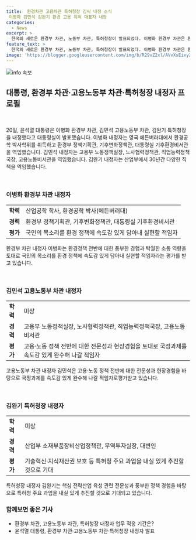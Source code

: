 ```yaml
---
title:  환경차관 고용차관 특허청장 김씨 내정 소식
 이병화 김민석 김완기 환경 고용 특허 대표자 내정
categories:
  - News
excerpt: >
  한국의 새로운 환경부 차관, 노동부 차관, 특허청장이 발표되었다. 이병화 환경부 차관은 환경공학 박사학위 소지자로 환경부 정책기획관과 대통령실 기후환경비서관을 역임했다. 김민석 노동부 차관은 노동·고용 분야 전문가로, 김완기 특허청장은 기술혁신 및 지식재산권 보호 분야의 경험이 풍부한 전문가다. 신임 고위 관리들의 다양한 전문성과 경험은 국가의 환경, 노동, 기술 혁신 분야를 발전시키는 데 기여할 것으로 기대된다.
feature_text: >
  한국의 새로운 환경부 차관, 노동부 차관, 특허청장이 발표되었다. 이병화 환경부 차관은 환경공학 박사학위 소지자로 환경부 정책기획관과 대통령실 기후환경비서관을 역임했다. 김민석 노동부 차관은 노동·고용 분야 전문가로, 김완기 특허청장은 기술혁신 및 지식재산권 보호 분야의 경험이 풍부한 전문가다. 신임 고위 관리들의 다양한 전문성과 경험은 국가의 환경, 노동, 기술 혁신 분야를 발전시키는 데 기여할 것으로 기대된다.
image: 'https://blogger.googleusercontent.com/img/b/R29vZ2xl/AVvXsEixyZcFfHzMRdzZMjFBmAUKJYCLCGyLL1o632UiGVXcaFdKo_bkvkuCioo0uUKlGfBVcT3P84aROyZIXSBEx3Aw5nCQ3pTgDom1WDC4m8eifvWiAmWEEVb4x6G_l8C0QH225ldMjyaFvpxGEBGNO37VmDTDMHGhJPq73UglMfDca1-0aw/s1600/blogspot.png'
---
```


<p><img src="https://blogger.googleusercontent.com/img/b/R29vZ2xl/AVvXsEixyZcFfHzMRdzZMjFBmAUKJYCLCGyLL1o632UiGVXcaFdKo_bkvkuCioo0uUKlGfBVcT3P84aROyZIXSBEx3Aw5nCQ3pTgDom1WDC4m8eifvWiAmWEEVb4x6G_l8C0QH225ldMjyaFvpxGEBGNO37VmDTDMHGhJPq73UglMfDca1-0aw/s1600/blogspot.png" alt="info 속보" /></p>

<h2 data-ke-size="size26">대통령, 환경부 차관·고용노동부 차관·특허청장 내정자 프로필</h2>

<p><br /></p>

<p data-ke-size="size16">20일, 윤석열 대통령은 이병화 환경부 차관, 김민석 고용노동부 차관, 김완기 특허청장을 내정했다고 대통령실이 발표했습니다. 이병화 내정자는 영국 에든버러대에서 환경공학 박사학위를 취득하고 환경부 정책기획관, 기후변화정책관, 대통령실 기후환경비서관을 역임했습니다. 김민석 내정자는 고용부 노동정책실장, 노사협력정책관, 직업능력정책국장, 고용노동비서관을 역임했습니다. 김완기 내정자는 산업부에서 30년간 다양한 직책을 역임했습니다.</p>

<p><br /></p>

<h3>이병화 환경부 차관 내정자</h3>

<table>
  <tr>
    <td><b>학력</b></td>
    <td>산업공학 학사, 환경공학 박사(에든버러대)</td>
  </tr>
  <tr>
    <td><b>경력</b></td>
    <td>환경부 정책기획관, 기후변화정책관, 대통령실 기후환경비서관</td>
  </tr>
  <tr>
    <td><b>평가</b></td>
    <td>국민의 목소리를 환경 정책에 속도감 있게 담아내 실현할 적임자</td>
  </tr>
</table>

<p data-ke-size="size16">환경부 차관 내정자 이병화는 환경정책 전반에 대한 풍부한 경험과 탁월한 소통 역량을 토대로 국민의 목소리를 환경 정책에 속도감 있게 담아내 실현할 적임자라는 평가를 받고 있습니다.</p>

<p><br /></p>

<h3>김민석 고용노동부 차관 내정자</h3>

<table>
  <tr>
    <td><b>학력</b></td>
    <td>미상</td>
  </tr>
  <tr>
    <td><b>경력</b></td>
    <td>고용부 노동정책실장, 노사협력정책관, 직업능력정책국장, 고용노동비서관</td>
  </tr>
  <tr>
    <td><b>평가</b></td>
    <td>고용·노동 정책 전반에 대한 전문성과 현장경험을 토대로 국정과제를 속도감 있게 완수해 나갈 적임자</td>
  </tr>
</table>

<p data-ke-size="size16">고용노동부 차관 내정자 김민석은 고용·노동 정책 전반에 대한 전문성과 현장경험을 바탕으로 국정과제를 속도감 있게 완수해 나갈 적임자로평가받고 있습니다.</p>

<p><br /></p>

<h3>김완기 특허청장 내정자</h3>

<table>
  <tr>
    <td><b>학력</b></td>
    <td>미상</td>
  </tr>
  <tr>
    <td><b>경력</b></td>
    <td>산업부 소재부품장비산업정책관, 무역투자실장, 대변인</td>
  </tr>
  <tr>
    <td><b>평가</b></td>
    <td>기술혁신·지식재산권 보호 등 특허청 주요 과업을 내실 있게 추진할 것으로 기대</td>
  </tr>
</table>

<p data-ke-size="size16">특허청장 내정자 김완기는 핵심 전략산업 육성 관련 전문성과 풍부한 정책 경험을 바탕으로 특허청 주요 과업을 내실 있게 추진할 것으로 기대되고 있습니다.</p>

<h3>함께보면 좋은 기사</h3>

<ul>
    <li>환경부 차관, 고용노동부 차관, 특허청장 내정자 업무 적응 기간은?</li>
    <li>윤석열 대통령, 환경부 차관·고용노동부 차관·특허청장 내정자 발표</li>
</ul>

<p data-ke-size="size16"></p>

